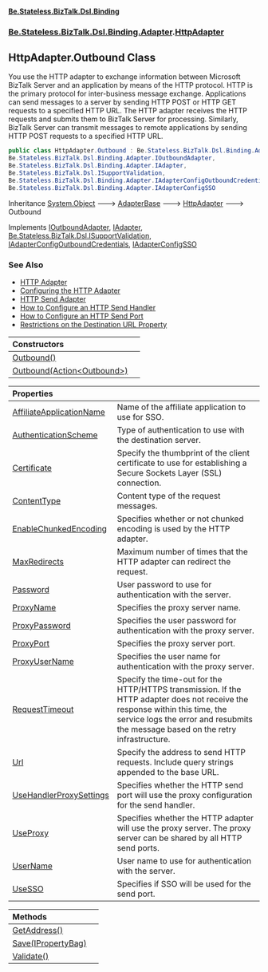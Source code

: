 #### [Be.Stateless.BizTalk.Dsl.Binding](README.md 'README')
### [Be.Stateless.BizTalk.Dsl.Binding.Adapter](Be.Stateless.BizTalk.Dsl.Binding.Adapter.md 'Be.Stateless.BizTalk.Dsl.Binding.Adapter').[HttpAdapter](HttpAdapter.md 'Be.Stateless.BizTalk.Dsl.Binding.Adapter.HttpAdapter')

## HttpAdapter.Outbound Class

You use the HTTP adapter to exchange information between Microsoft BizTalk Server and an application by means of the
HTTP protocol. HTTP is the primary protocol for inter-business message exchange. Applications can send messages to a
server by sending HTTP POST or HTTP GET requests to a specified HTTP URL. The HTTP adapter receives the HTTP requests
and submits them to BizTalk Server for processing. Similarly, BizTalk Server can transmit messages to remote
applications by sending HTTP POST requests to a specified HTTP URL.

```csharp
public class HttpAdapter.Outbound : Be.Stateless.BizTalk.Dsl.Binding.Adapter.HttpAdapter,
Be.Stateless.BizTalk.Dsl.Binding.Adapter.IOutboundAdapter,
Be.Stateless.BizTalk.Dsl.Binding.Adapter.IAdapter,
Be.Stateless.BizTalk.Dsl.ISupportValidation,
Be.Stateless.BizTalk.Dsl.Binding.Adapter.IAdapterConfigOutboundCredentials,
Be.Stateless.BizTalk.Dsl.Binding.Adapter.IAdapterConfigSSO
```

Inheritance [System.Object](https://docs.microsoft.com/en-us/dotnet/api/System.Object 'System.Object') &#129106; [AdapterBase](AdapterBase.md 'Be.Stateless.BizTalk.Dsl.Binding.Adapter.AdapterBase') &#129106; [HttpAdapter](HttpAdapter.md 'Be.Stateless.BizTalk.Dsl.Binding.Adapter.HttpAdapter') &#129106; Outbound

Implements [IOutboundAdapter](IOutboundAdapter.md 'Be.Stateless.BizTalk.Dsl.Binding.Adapter.IOutboundAdapter'), [IAdapter](IAdapter.md 'Be.Stateless.BizTalk.Dsl.Binding.Adapter.IAdapter'), [Be.Stateless.BizTalk.Dsl.ISupportValidation](https://docs.microsoft.com/en-us/dotnet/api/Be.Stateless.BizTalk.Dsl.ISupportValidation 'Be.Stateless.BizTalk.Dsl.ISupportValidation'), [IAdapterConfigOutboundCredentials](IAdapterConfigOutboundCredentials.md 'Be.Stateless.BizTalk.Dsl.Binding.Adapter.IAdapterConfigOutboundCredentials'), [IAdapterConfigSSO](IAdapterConfigSSO.md 'Be.Stateless.BizTalk.Dsl.Binding.Adapter.IAdapterConfigSSO')

### See Also
- [HTTP Adapter](https://docs.microsoft.com/en-us/biztalk/core/http-adapter 'https://docs.microsoft.com/en-us/biztalk/core/http-adapter')
- [Configuring the HTTP Adapter](https://docs.microsoft.com/en-us/biztalk/core/configuring-the-http-adapter 'https://docs.microsoft.com/en-us/biztalk/core/configuring-the-http-adapter')
- [HTTP Send Adapter](https://docs.microsoft.com/en-us/biztalk/core/http-send-adapter 'https://docs.microsoft.com/en-us/biztalk/core/http-send-adapter')
- [How to Configure an HTTP Send Handler](https://docs.microsoft.com/en-us/biztalk/core/how-to-configure-an-http-send-handler 'https://docs.microsoft.com/en-us/biztalk/core/how-to-configure-an-http-send-handler')
- [How to Configure an HTTP Send Port](https://docs.microsoft.com/en-us/biztalk/core/how-to-configure-an-http-send-port 'https://docs.microsoft.com/en-us/biztalk/core/how-to-configure-an-http-send-port')
- [Restrictions on the Destination URL Property](https://docs.microsoft.com/en-us/biztalk/core/restrictions-on-the-destination-url-property 'https://docs.microsoft.com/en-us/biztalk/core/restrictions-on-the-destination-url-property')

| Constructors | |
| :--- | :--- |
| [Outbound()](HttpAdapter.Outbound.Outbound().md 'Be.Stateless.BizTalk.Dsl.Binding.Adapter.HttpAdapter.Outbound.Outbound()') | |
| [Outbound(Action&lt;Outbound&gt;)](HttpAdapter.Outbound.Outbound(Action_Outbound_).md 'Be.Stateless.BizTalk.Dsl.Binding.Adapter.HttpAdapter.Outbound.Outbound(System.Action<Be.Stateless.BizTalk.Dsl.Binding.Adapter.HttpAdapter.Outbound>)') | |

| Properties | |
| :--- | :--- |
| [AffiliateApplicationName](HttpAdapter.Outbound.AffiliateApplicationName.md 'Be.Stateless.BizTalk.Dsl.Binding.Adapter.HttpAdapter.Outbound.AffiliateApplicationName') | Name of the affiliate application to use for SSO. |
| [AuthenticationScheme](HttpAdapter.Outbound.AuthenticationScheme.md 'Be.Stateless.BizTalk.Dsl.Binding.Adapter.HttpAdapter.Outbound.AuthenticationScheme') | Type of authentication to use with the destination server. |
| [Certificate](HttpAdapter.Outbound.Certificate.md 'Be.Stateless.BizTalk.Dsl.Binding.Adapter.HttpAdapter.Outbound.Certificate') | Specify the thumbprint of the client certificate to use for establishing a Secure Sockets Layer (SSL) connection. |
| [ContentType](HttpAdapter.Outbound.ContentType.md 'Be.Stateless.BizTalk.Dsl.Binding.Adapter.HttpAdapter.Outbound.ContentType') | Content type of the request messages. |
| [EnableChunkedEncoding](HttpAdapter.Outbound.EnableChunkedEncoding.md 'Be.Stateless.BizTalk.Dsl.Binding.Adapter.HttpAdapter.Outbound.EnableChunkedEncoding') | Specifies whether or not chunked encoding is used by the HTTP adapter. |
| [MaxRedirects](HttpAdapter.Outbound.MaxRedirects.md 'Be.Stateless.BizTalk.Dsl.Binding.Adapter.HttpAdapter.Outbound.MaxRedirects') | Maximum number of times that the HTTP adapter can redirect the request. |
| [Password](HttpAdapter.Outbound.Password.md 'Be.Stateless.BizTalk.Dsl.Binding.Adapter.HttpAdapter.Outbound.Password') | User password to use for authentication with the server. |
| [ProxyName](HttpAdapter.Outbound.ProxyName.md 'Be.Stateless.BizTalk.Dsl.Binding.Adapter.HttpAdapter.Outbound.ProxyName') | Specifies the proxy server name. |
| [ProxyPassword](HttpAdapter.Outbound.ProxyPassword.md 'Be.Stateless.BizTalk.Dsl.Binding.Adapter.HttpAdapter.Outbound.ProxyPassword') | Specifies the user password for authentication with the proxy server. |
| [ProxyPort](HttpAdapter.Outbound.ProxyPort.md 'Be.Stateless.BizTalk.Dsl.Binding.Adapter.HttpAdapter.Outbound.ProxyPort') | Specifies the proxy server port. |
| [ProxyUserName](HttpAdapter.Outbound.ProxyUserName.md 'Be.Stateless.BizTalk.Dsl.Binding.Adapter.HttpAdapter.Outbound.ProxyUserName') | Specifies the user name for authentication with the proxy server. |
| [RequestTimeout](HttpAdapter.Outbound.RequestTimeout.md 'Be.Stateless.BizTalk.Dsl.Binding.Adapter.HttpAdapter.Outbound.RequestTimeout') | Specify the time-out for the HTTP/HTTPS transmission. If the HTTP adapter does not receive the response within this time, the service logs the error and resubmits the message based on the retry infrastructure. |
| [Url](HttpAdapter.Outbound.Url.md 'Be.Stateless.BizTalk.Dsl.Binding.Adapter.HttpAdapter.Outbound.Url') | Specify the address to send HTTP requests. Include query strings appended to the base URL. |
| [UseHandlerProxySettings](HttpAdapter.Outbound.UseHandlerProxySettings.md 'Be.Stateless.BizTalk.Dsl.Binding.Adapter.HttpAdapter.Outbound.UseHandlerProxySettings') | Specifies whether the HTTP send port will use the proxy configuration for the send handler. |
| [UseProxy](HttpAdapter.Outbound.UseProxy.md 'Be.Stateless.BizTalk.Dsl.Binding.Adapter.HttpAdapter.Outbound.UseProxy') | Specifies whether the HTTP adapter will use the proxy server. The proxy server can be shared by all HTTP send ports. |
| [UserName](HttpAdapter.Outbound.UserName.md 'Be.Stateless.BizTalk.Dsl.Binding.Adapter.HttpAdapter.Outbound.UserName') | User name to use for authentication with the server. |
| [UseSSO](HttpAdapter.Outbound.UseSSO.md 'Be.Stateless.BizTalk.Dsl.Binding.Adapter.HttpAdapter.Outbound.UseSSO') | Specifies if SSO will be used for the send port. |

| Methods | |
| :--- | :--- |
| [GetAddress()](HttpAdapter.Outbound.GetAddress().md 'Be.Stateless.BizTalk.Dsl.Binding.Adapter.HttpAdapter.Outbound.GetAddress()') | |
| [Save(IPropertyBag)](HttpAdapter.Outbound.Save(IPropertyBag).md 'Be.Stateless.BizTalk.Dsl.Binding.Adapter.HttpAdapter.Outbound.Save(Microsoft.BizTalk.Component.Interop.IPropertyBag)') | |
| [Validate()](HttpAdapter.Outbound.Validate().md 'Be.Stateless.BizTalk.Dsl.Binding.Adapter.HttpAdapter.Outbound.Validate()') | |
